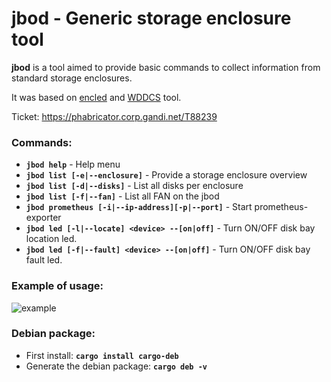 # jbod - Generic storage enclosure tool

<b>jbod</b> is a tool aimed to provide basic commands to collect information from standard storage enclosures.

It was based on [encled](https://github.com/r5r3/encled) and [WDDCS](https://documents.westerndigital.com/content/dam/doc-library/en_us/assets/public/western-digital/product/platforms/ultrastar-data60-hybrid-platform/user-guide-ultrastar-data60.pdf) tool.

Ticket: https://phabricator.corp.gandi.net/T88239

### Commands:
* <b>```jbod help```</b> - Help menu
* <b>```jbod list [-e|--enclosure]```</b> - Provide a storage enclosure overview
* <b>```jbod list [-d|--disks]```</b> - List all disks per enclosure 
* <b>```jbod list [-f|--fan]```</b> - List all FAN on the jbod
* <b>```jbod prometheus [-i|--ip-address][-p|--port]```</b> - Start prometheus-exporter 
* <b>```jbod led [-l|--locate] <device> --[on|off]```</b> - Turn ON/OFF disk bay location led.
* <b>```jbod led [-f|--fault] <device> --[on|off]```</b> - Turn ON/OFF disk bay fault led.

### Example of usage:
[gif]: https://gitlab.corp.gandi.net/devops/jbod-rs/raw/master/gif/jbod.gif
![example][gif]

### Debian package:
* First install: <b>```cargo install cargo-deb```</b>
* Generate the debian package: <b>```cargo deb -v```</b>
